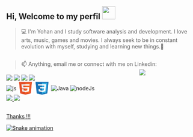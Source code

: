 
 
  <h2>Hi, Welcome to my perfil <img height="35" width="35" src="https://cdn-icons-png.flaticon.com/512/2026/2026506.png"></h2> 

 >💻 I'm Yohan and I study software analysis and development. I love arts, music, games and movies.
  I always seek to be in constant evolution with myself, studying and learning new things.🚀
  ##
 >📫 Anything, email me or connect with me on Linkedin:
 > <img align="right" heigth="200" width="150" src="https://c.tenor.com/PUdfnHnBGK4AAAAd/art-room.gif">
 
 <div> 
   <a href="https://www.instagram.com/ybz_97/" target="_blank">
    <img src="https://img.shields.io/badge/-Instagram-%23E4405F?style=for-the-badge&logo=instagram&logoColor=white" target="_blank"></a>
   <a href="https://discord.gg/YohanB_97#4222" target="_blank">
    <img src="https://img.shields.io/badge/Discord-7289DA?style=for-the-badge&logo=discord&logoColor=white" target="_blank"></a> 
   <a href = "mailto:yoohbaz@gmail.com">
    <img src="https://img.shields.io/badge/Gmail-D14836?style=for-the-badge&logo=gmail&logoColor=white" target="_blank"></a>
   <a href="https://www.linkedin.com/in/yohan-barboza-8b1609150/" target="_blank">
    <img src="https://img.shields.io/badge/-LinkedIn-%230077B5?style=for-the-badge&logo=linkedin&logoColor=white" target="_blank"></a> 
 </div>
 
 <div style="display: inline_block">
  <img align="center" alt="js" height="35" width="40" src="https://cdn.jsdelivr.net/gh/devicons/devicon/icons/javascript/javascript-original.svg">
  <img align="center" alt="HTML" height="35" width="40" src="https://raw.githubusercontent.com/devicons/devicon/master/icons/html5/html5-original.svg">
  <img align="center" alt="CSS" height="35" width="40" src="https://raw.githubusercontent.com/devicons/devicon/master/icons/css3/css3-original.svg">
  <img align="center" alt="Java" height="40" width="60" src="https://cdn.jsdelivr.net/gh/devicons/devicon/icons/java/java-original-wordmark.svg">
  <img align="center" alt="nodeJs" height="90" width="100" src="https://cdn.jsdelivr.net/gh/devicons/devicon/icons/nodejs/nodejs-original-wordmark.svg">
</div>
 

<div>
  <a href="https://github.com/YohanBZ">
  <img width="40%" src="https://github-readme-stats.vercel.app/api?username=YohanBZ&show_icons=true&theme=radical&include_all_commits=true&count_private=true"/>
  <img width="40%"  src="https://github-readme-stats.vercel.app/api/top-langs/?username=YohanBZ&layout=compact&langs_count=7&theme=radical"/>
</div>
 
 ##
  
 Thanks !!!
 
  ![Snake animation](https://github.com/YohanBZ/YohanBZ/blob/output/github-contribution-grid-snake.svg)
    
    
